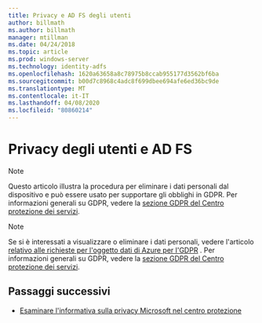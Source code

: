 ```yaml
---
title: Privacy e AD FS degli utenti
author: billmath
ms.author: billmath
manager: mtillman
ms.date: 04/24/2018
ms.topic: article
ms.prod: windows-server
ms.technology: identity-adfs
ms.openlocfilehash: 1620a63658a8c78975b8ccab955177d3562bf6ba
ms.sourcegitcommit: b00d7c8968c4adc8f699dbee694afe6ed36bc9de
ms.translationtype: MT
ms.contentlocale: it-IT
ms.lasthandoff: 04/08/2020
ms.locfileid: "80860214"
---
```

# <a name="user-privacy-and-ad-fs"></a>Privacy degli utenti e AD FS



>[!Note] 
> Questo articolo illustra la procedura per eliminare i dati personali dal dispositivo e può essere usato per supportare gli obblighi in GDPR. Per informazioni generali su GDPR, vedere la [sezione GDPR del Centro protezione dei servizi](https://www.microsoft.com/TrustCenter/Privacy/gdpr/default.aspx).

>[!Note] 
>Se si è interessati a visualizzare o eliminare i dati personali, vedere l'articolo [relativo alle richieste per l'oggetto dati di Azure per l'GDPR](https://docs.microsoft.com/microsoft-365/compliance/gdpr-dsr-azure) . Per informazioni generali su GDPR, vedere la [sezione GDPR del Centro protezione dei servizi](https://www.microsoft.com/TrustCenter/Privacy/gdpr/default.aspx).

## <a name="next-steps"></a>Passaggi successivi
* [Esaminare l'informativa sulla privacy Microsoft nel centro protezione](https://www.microsoft.com/trustcenter)

 